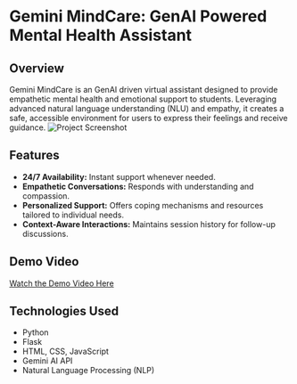 # Gemini MindCare: GenAI Powered Mental Health Assistant

## Overview
Gemini MindCare is an GenAI driven virtual assistant designed to provide empathetic mental health and emotional support to students. Leveraging advanced natural language understanding (NLU) and empathy, it creates a safe, accessible environment for users to express their feelings and receive guidance.
![Project Screenshot](https://i.postimg.cc/gdGFpXSR/image.png)

## Features
- **24/7 Availability:** Instant support whenever needed.
- **Empathetic Conversations:** Responds with understanding and compassion.
- **Personalized Support:** Offers coping mechanisms and resources tailored to individual needs.
- **Context-Aware Interactions:** Maintains session history for follow-up discussions.

## Demo Video
[Watch the Demo Video Here](https://drive.google.com/file/d/1pijeKFwho4AizTz84I9XBf5hXVykK9hp/view)

## Technologies Used
- Python
- Flask
- HTML, CSS, JavaScript
- Gemini AI API
- Natural Language Processing (NLP)
